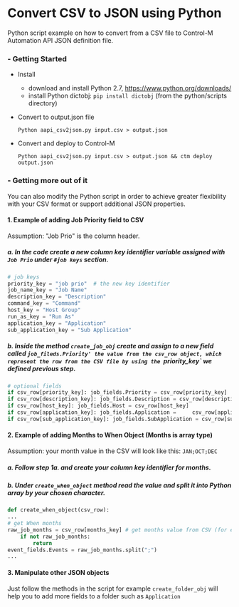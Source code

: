 # Convert CSV to JSON using Python
Python script example on how to convert from a CSV file to Control-M Automation API JSON definition file.


### - Getting Started
* Install
    - download and install Python 2.7, https://www.python.org/downloads/
    - install Python dictobj: 
        ```pip install dictobj```  (from the python/scripts directory)
        
* Convert to output.json file
    ```
    Python aapi_csv2json.py input.csv > output.json
    ```

* Convert and deploy to Control-M
    ```
    Python aapi_csv2json.py input.csv > output.json && ctm deploy output.json
    ```

### - Getting more out of it
You can also modify the Python script in order to achieve greater flexibility with your CSV format or support additional JSON properties.
#### 1. Example of adding Job Priority field to CSV
Assumption: "Job Prio" is the column header.

##### a. In the code create a new column key identifier variable assigned with `Job Prio` under `#job keys` section.
```python
# job keys
priority_key = "job prio"  # the new key identifier
job_name_key = "Job Name"
description_key = "Description"
command_key = "Command"
host_key = "Host Group"
run_as_key = "Run As"
application_key = "Application"
sub_application_key = "Sub Application"
```
##### b. Inside the method `create_job_obj` create and assign to a new field called `job_fileds.Priority' the value from the csv_row object, which represent the row from the CSV file by using the `priority_key` we defined previous step.
```python
# optional fields
if csv_row[priority_key]: job_fields.Priority = csv_row[priority_key]  # the new field
if csv_row[description_key]: job_fields.Description = csv_row[description_key]
if csv_row[host_key]: job_fields.Host = csv_row[host_key]
if csv_row[application_key]: job_fields.Application =     csv_row[application_key]
if csv_row[sub_application_key]: job_fields.SubApplication = csv_row[sub_application_key]
```
#### 2. Example of adding Months to When Object (Months is array type)
Assumption: your month value in the CSV will look like this: `JAN;OCT;DEC`

##### a. Follow step 1a. and create your column key identifier for months.

##### b. Under `create_when_object` method read the value and split it into Python array by your chosen character.
```python
def create_when_object(csv_row):
...
# get When months
raw_job_months = csv_row[months_key] # get months value from CSV (for example:JAN;OCT;DEC)
    if not raw_job_months:
        return
event_fields.Events = raw_job_months.split(";")
...
```
#### 3. Manipulate other JSON objects
Just follow the methods in the script for example `create_folder_obj` will help you to add more fields to a folder such as `Application`
